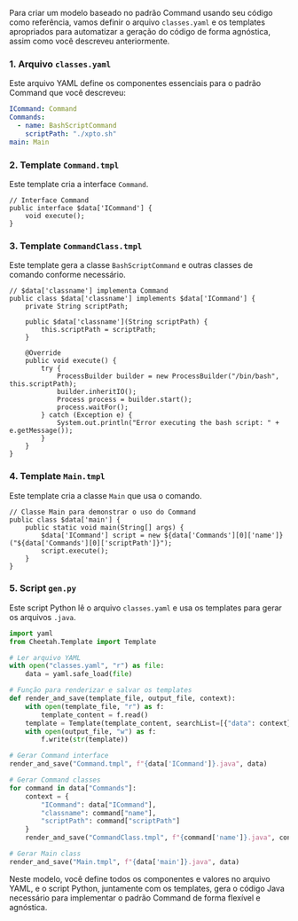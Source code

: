 Para criar um modelo baseado no padrão Command usando seu código como referência, vamos definir o arquivo `classes.yaml` e os templates apropriados para automatizar a geração do código de forma agnóstica, assim como você descreveu anteriormente.

### 1. Arquivo `classes.yaml`

Este arquivo YAML define os componentes essenciais para o padrão Command que você descreveu:

```yaml
ICommand: Command
Commands:
  - name: BashScriptCommand
    scriptPath: "./xpto.sh"
main: Main
```

### 2. Template `Command.tmpl`

Este template cria a interface `Command`.

```text
// Interface Command
public interface $data['ICommand'] {
    void execute();
}
```

### 3. Template `CommandClass.tmpl`

Este template gera a classe `BashScriptCommand` e outras classes de comando conforme necessário.

```text
// $data['classname'] implementa Command
public class $data['classname'] implements $data['ICommand'] {
    private String scriptPath;

    public $data['classname'](String scriptPath) {
        this.scriptPath = scriptPath;
    }

    @Override
    public void execute() {
        try {
            ProcessBuilder builder = new ProcessBuilder("/bin/bash", this.scriptPath);
            builder.inheritIO();
            Process process = builder.start();
            process.waitFor();
        } catch (Exception e) {
            System.out.println("Error executing the bash script: " + e.getMessage());
        }
    }
}
```

### 4. Template `Main.tmpl`

Este template cria a classe `Main` que usa o comando.

```text
// Classe Main para demonstrar o uso do Command
public class $data['main'] {
    public static void main(String[] args) {
        $data['ICommand'] script = new ${data['Commands'][0]['name']}("${data['Commands'][0]['scriptPath']}");
        script.execute();
    }
}
```

### 5. Script `gen.py`

Este script Python lê o arquivo `classes.yaml` e usa os templates para gerar os arquivos `.java`.

```python
import yaml
from Cheetah.Template import Template

# Ler arquivo YAML
with open("classes.yaml", "r") as file:
    data = yaml.safe_load(file)

# Função para renderizar e salvar os templates
def render_and_save(template_file, output_file, context):
    with open(template_file, "r") as f:
        template_content = f.read()
    template = Template(template_content, searchList=[{"data": context}])
    with open(output_file, "w") as f:
        f.write(str(template))

# Gerar Command interface
render_and_save("Command.tmpl", f"{data['ICommand']}.java", data)

# Gerar Command classes
for command in data["Commands"]:
    context = {
        "ICommand": data["ICommand"],
        "classname": command["name"],
        "scriptPath": command["scriptPath"]
    }
    render_and_save("CommandClass.tmpl", f"{command['name']}.java", context)

# Gerar Main class
render_and_save("Main.tmpl", f"{data['main']}.java", data)
```

Neste modelo, você define todos os componentes e valores no arquivo YAML, e o script Python, juntamente com os templates, gera o código Java necessário para implementar o padrão Command de forma flexível e agnóstica.
